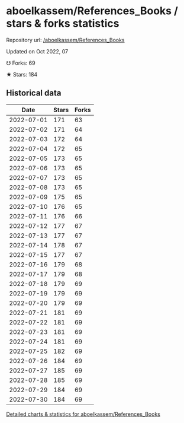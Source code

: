 # aboelkassem/References_Books / stars & forks statistics

Repository url: [/aboelkassem/References_Books](https://github.com/aboelkassem/References_Books)

Updated on Oct 2022, 07

☋ Forks: 69

★ Stars: 184

## Historical data
| Date | Stars | Forks |
|------|-------|-------|
| 2022-07-01 | 171 | 63 | 
| 2022-07-02 | 171 | 64 | 
| 2022-07-03 | 172 | 64 | 
| 2022-07-04 | 172 | 65 | 
| 2022-07-05 | 173 | 65 | 
| 2022-07-06 | 173 | 65 | 
| 2022-07-07 | 173 | 65 | 
| 2022-07-08 | 173 | 65 | 
| 2022-07-09 | 175 | 65 | 
| 2022-07-10 | 176 | 65 | 
| 2022-07-11 | 176 | 66 | 
| 2022-07-12 | 177 | 67 | 
| 2022-07-13 | 177 | 67 | 
| 2022-07-14 | 178 | 67 | 
| 2022-07-15 | 177 | 67 | 
| 2022-07-16 | 179 | 68 | 
| 2022-07-17 | 179 | 68 | 
| 2022-07-18 | 179 | 69 | 
| 2022-07-19 | 179 | 69 | 
| 2022-07-20 | 179 | 69 | 
| 2022-07-21 | 181 | 69 | 
| 2022-07-22 | 181 | 69 | 
| 2022-07-23 | 181 | 69 | 
| 2022-07-24 | 181 | 69 | 
| 2022-07-25 | 182 | 69 | 
| 2022-07-26 | 184 | 69 | 
| 2022-07-27 | 185 | 69 | 
| 2022-07-28 | 185 | 69 | 
| 2022-07-29 | 184 | 69 | 
| 2022-07-30 | 184 | 69 | 


[Detailed charts & statistics for aboelkassem/References_Books](https://reviewgithub.com/rep/aboelkassem/References_Books)

